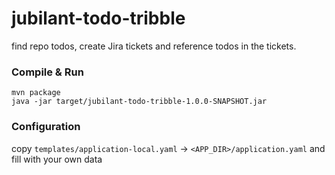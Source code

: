 # jubilant-todo-tribble
find repo todos, create Jira tickets and reference todos in the tickets.

### Compile & Run
```
mvn package
java -jar target/jubilant-todo-tribble-1.0.0-SNAPSHOT.jar
```

### Configuration
copy `templates/application-local.yaml` -> `<APP_DIR>/application.yaml` and fill with your own data 
